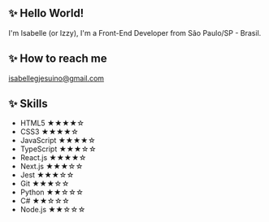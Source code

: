 ## ✨ Hello World!
I'm Isabelle (or Izzy), I'm a Front-End Developer from São Paulo/SP - Brasil.

## ✨ How to reach me
isabellegjesuino@gmail.com

## ✨ Skills
- HTML5 ★★★★☆
- CSS3 ★★★★☆
- JavaScript ★★★★☆
- TypeScript ★★★☆☆
- React.js ★★★★☆
- Next.js ★★★☆☆
- Jest ★★★☆☆
- Git ★★★☆☆
- Python ★★☆☆☆
- C# ★★☆☆☆
- Node.js ★★☆☆☆
